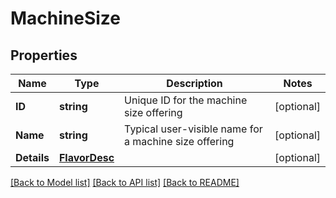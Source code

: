 # MachineSize

## Properties

Name | Type | Description | Notes
------------ | ------------- | ------------- | -------------
**ID** | **string** | Unique ID for the machine size offering | [optional] 
**Name** | **string** | Typical user-visible name for a machine size offering | [optional] 
**Details** | [**FlavorDesc**](FlavorDesc.md) |  | [optional] 

[[Back to Model list]](../README.md#documentation-for-models) [[Back to API list]](../README.md#documentation-for-api-endpoints) [[Back to README]](../README.md)


